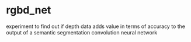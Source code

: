 # rgbd_net
experiment to find out if depth data adds value in terms of accuracy to the output of a semantic segmentation convolution neural network
